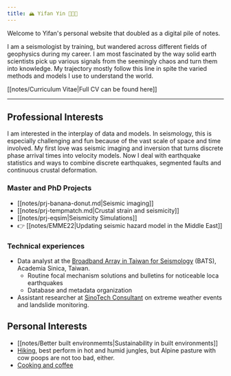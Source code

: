```yaml
---
title: 🏔 Yifan Yin 🧑🏻‍💻
---
```


Welcome to Yifan's personal website that doubled as a digital pile of notes.

I am a seismologist by training, but wandered across different fields of geophysics during my career. I am most fascinated by the way solid earth scientists pick up various signals from the seemingly chaos and turn them into knowledge. My trajectory mostly follow this line in spite the varied methods and models I use to understand the world.

[[notes/Curriculum Vitae|Full CV can be found here]]

---
## Professional Interests
I am interested in the interplay of data and models. In seismology, this is especially challenging and fun because of the vast scale of space and time involved. My first love was seismic imaging and inversion that turns discrete phase arrival times into velocity models. Now I deal with earthquake statistics and ways to combine discrete earthquakes, segmented faults and continuous crustal deformation.

### Master and PhD Projects
- [[notes/prj-banana-donut.md|Seismic imaging]]
- [[notes/prj-tempmatch.md|Crustal strain and seismicity]]
- [[notes/prj-eqsim|Seismicity Simulations]]
- 👉 [[notes/EMME22|Updating seismic hazard model in the Middle East]]

### Technical experiences
- Data analyst at the [Broadband Array in Taiwan for Seismology](https://bats.earth.sinica.edu.tw/) (BATS), Academia Sinica, Taiwan.
    - Routine focal mechanism solutions and bulletins for noticeable loca earthquakes
    - Database and metadata organization
- Assistant researcher at [SinoTech Consultant](https://www.sinotech.org.tw/) on extreme weather events and landslide monitoring.

## Personal Interests
- [[notes/Better built environmemts|Sustainability in built environments]]
- [Hiking](https://yifanyin.github.io/tags/hiking/), best perform in hot and humid jungles, but Alpine pasture with cow poops are not too bad, either.
- [Cooking and coffee](https://yifanyin.github.io/tags/food-and-drink/)
